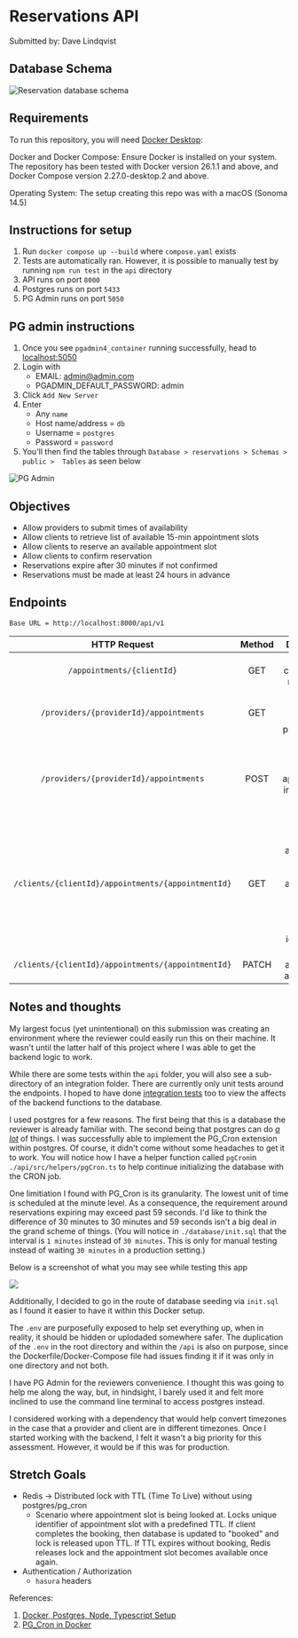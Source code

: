 # Reservations API 

Submitted by: Dave Lindqvist

## Database Schema

![Reservation database schema](assets/schema.png)

## Requirements
To run this repository, you will need [Docker Desktop](https://docs.docker.com/compose/install/):

Docker and Docker Compose: Ensure Docker is installed on your system. The repository has been tested with Docker version 26.1.1 and above, and Docker Compose version 2.27.0-desktop.2 and above. 

Operating System: The setup creating this repo was with a  macOS (Sonoma 14.5)

## Instructions for setup

1. Run `docker compose up --build` where `compose.yaml` exists
2. Tests are automatically ran. However, it is possible to manually test by running `npm run test` in the `api` directory
3. API runs on port `8000`
4. Postgres runs on port `5433`
5. PG Admin runs on port `5050`


## PG admin instructions
1. Once you see `pgadmin4_container` running successfully, head to [localhost:5050](http://localhost:5050)
2. Login with
    - EMAIL: admin@admin.com
    - PGADMIN_DEFAULT_PASSWORD: admin
3. Click `Add New Server`
4. Enter 
    - Any `name`
    - Host name/address = `db`
    - Username = `postgres`
    - Password = `password`
5. You'll then find the tables through `Database > reservations > Schemas > public >  Tables` as seen below

![PG Admin](assets/pgadmin.png)

## Objectives

- Allow providers to submit times of availability
- Allow clients to retrieve list of available 15-min appointment slots
- Allow clients to reserve an available appointment slot
- Allow clients to confirm reservation
- Reservations expire after 30 minutes if not confirmed
- Reservations must be made at least 24 hours in advance

## Endpoints

`Base URL = http://localhost:8000/api/v1`

|  HTTP Request   | Method | Description | Body Example |
| :--: | :--: | :--: | :--: | 
| `/appointments/{clientId}` | GET | Confirms client of their reservation | N/A|
| `/providers/{providerId}/appointments` | GET | Client retrieves available provider slots | N/A |
| `/providers/{providerId}/appointments` | POST | Submit provider appointments in 15-minute intervals | <pre lang="json"> {<br>"providerId": 1,<br>"date": "2024-08-13",<br>"startTime": "08:00:00", <br>"endTime": "15:00:00" <br>} </pre> |
| `/clients/{clientId}/appointments/{appointmentId}` | GET | Views a specific appointment which will lock appointment record in database (not technically idempotent) | N/A |
| `/clients/{clientId}/appointments/{appointmentId}` | PATCH | Reserves appointment after viewing | N/A |



## Notes and thoughts

My largest focus (yet unintentional) on this submission was creating an environment where the reviewer could easily run this on their machine. It wasn't until the latter half of this project where I was able to get the backend logic to work. 

While there are some tests within the `api` folder, you will also see a sub-directory of an integration folder. There are currently only unit tests around the endpoints. I hoped to have done [integration tests](https://node.testcontainers.org/quickstart/) too to view the affects of the backend functions to the database.

I used postgres for a few reasons. The first being that this is a database the reviewer is already familiar with. The second being that postgres can do [_a lot_](https://www.amazingcto.com/postgres-for-everything/) of things. I was successfully able to implement the PG_Cron extension within postgres. Of course, it didn't come without some headaches to get it to work. You will notice how I have a helper function called `pgCron`in `./api/src/helpers/pgCron.ts` to help continue initializing the database with the CRON job.

One limitiation I found with PG_Cron is its granularity. The lowest unit of time is scheduled at the minute level. As a consequence, the requirement around reservations expiring may exceed past 59 seconds. I'd like to think the difference of 30 minutes to 30 minutes and 59 seconds isn't a big deal in the grand scheme of things. (You will notice in `./database/init.sql` that the interval is `1 minutes` instead of `30 minutes`. This is only for manual testing instead of waiting `30 minutes` in a production setting.)

Below is a screenshot of what you may see while testing this app

![](assets/cronjob.png)

Additionally, I decided to go in the route of database seeding via `init.sql` as I found it easier to have it within this Docker setup.

The `.env` are purposefully exposed to help set everything up, when in reality, it should be hidden or uplodaded somewhere safer. The duplication of the `.env` in the root directory and within the `/api` is also on purpose, since the Dockerfile/Docker-Compose file had issues finding it if it was only in one directory and not both.

I have PG Admin for the reviewers convenience. I thought this was going to help me along the way, but, in hindsight, I barely used it and felt more inclined to use the command line terminal to access postgres instead.

I considered working with a dependency that would help convert timezones in the case that a provider and client are in different timezones. Once I started working with the backend, I felt it wasn't a big priority for this assessment. However, it would be if this was for production.

## Stretch Goals
- Redis &rarr; Distributed lock with TTL (Time To Live) without using postgres/pg_cron
  - Scenario where appointment slot is being looked at. Locks unique identifier of appointment slot with a predefined TTL. If client completes the booking, then database is updated to "booked" and lock is released upon TTL. If TTL expires without booking, Redis releases lock and the appointment slot becomes available once again.
- Authentication / Authorization
  - `hasura` headers

References:
1. [Docker, Postgres, Node, Typescript Setup](https://dev.to/chandrapantachhetri/docker-postgres-node-typescript-setup-47db)
2. [PG_Cron in Docker](https://eduanbekker.com/post/pg-partman/)